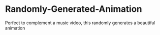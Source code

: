 # Randomly-Generated-Animation
Perfect to complement a music video, this randomly generates a beautiful animation 
